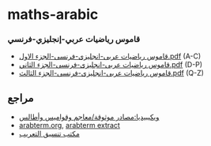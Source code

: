 # maths-arabic

### قاموس رياضيات عربي-إنجليزي-فرنسي 
- [قاموس رياضيات عربى-انجليزى-فرنسى-الجزء الاول.pdf](https://forzagreen.github.io/maths-arabic/%D9%82%D8%A7%D9%85%D9%88%D8%B3%20%D8%B1%D9%8A%D8%A7%D8%B6%D9%8A%D8%A7%D8%AA%20%20%D8%B9%D8%B1%D8%A8%D9%89-%D8%A7%D9%86%D8%AC%D9%84%D9%8A%D8%B2%D9%89-%D9%81%D8%B1%D9%86%D8%B3%D9%89-%D8%A7%D9%84%D8%AC%D8%B2%D8%A1%20%D8%A7%D9%84%D8%A7%D9%88%D9%84.pdf) (A-C)
- [قاموس رياضيات عربى-انجليزى-فرنسى-الجزء الثاني.pdf](https://forzagreen.github.io/maths-arabic/%D9%82%D8%A7%D9%85%D9%88%D8%B3%20%D8%B1%D9%8A%D8%A7%D8%B6%D9%8A%D8%A7%D8%AA%20%20%D8%B9%D8%B1%D8%A8%D9%89-%D8%A7%D9%86%D8%AC%D9%84%D9%8A%D8%B2%D9%89-%D9%81%D8%B1%D9%86%D8%B3%D9%89-%D8%A7%D9%84%D8%AC%D8%B2%D8%A1%20%D8%A7%D9%84%D8%AB%D8%A7%D9%86%D9%89.pdf) (D-P)
- [قاموس رياضيات عربى-انجليزى-فرنسى-الجزء الثالث.pdf](https://forzagreen.github.io/maths-arabic/%D9%82%D8%A7%D9%85%D9%88%D8%B3%20%D8%B1%D9%8A%D8%A7%D8%B6%D9%8A%D8%A7%D8%AA%20%20%D8%B9%D8%B1%D8%A8%D9%89-%D8%A7%D9%86%D8%AC%D9%84%D9%8A%D8%B2%D9%89-%D9%81%D8%B1%D9%86%D8%B3%D9%89-%D8%A7%D9%84%D8%AC%D8%B2%D8%A1%D8%A7%D9%84%D8%AB%D8%A7%D9%84%D8%AB.pdf) (Q-Z)


## مراجع

- [ويكيبيديا:مصادر موثوقة/معاجم وقواميس وأطالس](https://ar.wikipedia.org/wiki/%D9%88%D9%8A%D9%83%D9%8A%D8%A8%D9%8A%D8%AF%D9%8A%D8%A7:%D9%85%D8%B5%D8%A7%D8%AF%D8%B1_%D9%85%D9%88%D8%AB%D9%88%D9%82%D8%A9/%D9%85%D8%B9%D8%A7%D8%AC%D9%85_%D9%88%D9%82%D9%88%D8%A7%D9%85%D9%8A%D8%B3_%D9%88%D8%A3%D8%B7%D8%A7%D9%84%D8%B3)
- [arabterm.org](http://www.arabterm.org), [arabterm extract](https://github.com/forzagreen/arabterm)
- [مكتب تنسيق التعريب](http://www.arabization.org.ma/)
